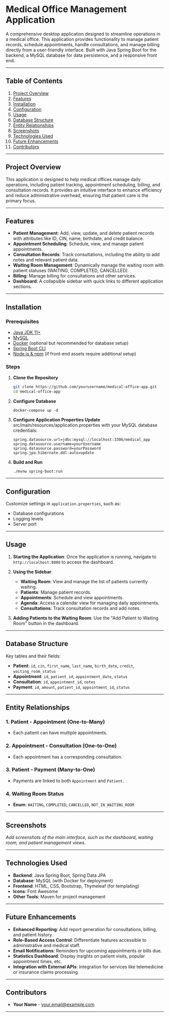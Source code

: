 # Medical Office Management Application

A comprehensive desktop application designed to streamline operations in a medical office. This application provides functionality to manage patient records, schedule appointments, handle consultations, and manage billing directly from a user-friendly interface. Built with Java Spring Boot for the backend, a MySQL database for data persistence, and a responsive front end.

---

## Table of Contents
1. [Project Overview](#project-overview)
2. [Features](#features)
3. [Installation](#installation)
4. [Configuration](#configuration)
5. [Usage](#usage)
6. [Database Structure](#database-structure)
7. [Entity Relationships](#entity-relationships)
8. [Screenshots](#screenshots)
9. [Technologies Used](#technologies-used)
10. [Future Enhancements](#future-enhancements)
11. [Contributors](#contributors)

---

## Project Overview

This application is designed to help medical offices manage daily operations, including patient tracking, appointment scheduling, billing, and consultation records. It provides an intuitive interface to enhance efficiency and reduce administrative overhead, ensuring that patient care is the primary focus.

---

## Features

- **Patient Management**: Add, view, update, and delete patient records with attributes like ID, CIN, name, birthdate, and credit balance.
- **Appointment Scheduling**: Schedule, view, and manage patient appointments.
- **Consultation Records**: Track consultations, including the ability to add notes and relevant patient data.
- **Waiting Room Management**: Dynamically manage the waiting room with patient statuses (WAITING, COMPLETED, CANCELLED).
- **Billing**: Manage billing for consultations and other services.
- **Dashboard**: A collapsible sidebar with quick links to different application sections.

---

## Installation

### Prerequisites

- [Java JDK 11+](https://www.oracle.com/java/technologies/javase-downloads.html)
- [MySQL](https://dev.mysql.com/downloads/mysql/)
- [Docker](https://www.docker.com/) (optional but recommended for database setup)
- [Spring Boot CLI](https://spring.io/projects/spring-boot)
- [Node.js & npm](https://nodejs.org/) (if front-end assets require additional setup)

### Steps

1. **Clone the Repository**
   ```bash
   git clone https://github.com/yourusername/medical-office-app.git
   cd medical-office-app
   ````
2. **Configure Database**
    ````
   docker-compose up -d
   ````
3. **Configure Application Properties Update**
   src/main/resources/application.properties with your MySQL database credentials:
    ````
    spring.datasource.url=jdbc:mysql://localhost:3306/medical_app
    spring.datasource.username=yourUsername
    spring.datasource.password=yourPassword
    spring.jpa.hibernate.ddl-auto=update
    ````
4. **Build and Run**
    ````
   ./mvnw spring-boot:run
   ````

---

## Configuration

Customize settings in `application.properties`, such as:
- Database configurations
- Logging levels
- Server port

---

## Usage

1. **Starting the Application**: Once the application is running, navigate to `http://localhost:8080` to access the dashboard.
2. **Using the Sidebar**:
    - **Waiting Room**: View and manage the list of patients currently waiting.
    - **Patients**: Manage patient records.
    - **Appointments**: Schedule and view appointments.
    - **Agenda**: Access a calendar view for managing daily appointments.
    - **Consultations**: Track consultation records and add notes.

3. **Adding Patients to the Waiting Room**: Use the "Add Patient to Waiting Room" button in the dashboard.

---

## Database Structure

Key tables and their fields:
- **Patient**: `id`, `cin`, `first_name`, `last_name`, `birth_date`, `credit`, `waiting_room_status`
- **Appointment**: `id`, `patient_id`, `appointment_date`, `status`
- **Consultation**: `id`, `appointment_id`, `notes`
- **Payment**: `id`, `amount`, `patient_id`, `appointment_id`, `status`

---

## Entity Relationships

### 1. Patient - Appointment (One-to-Many)
- Each patient can have multiple appointments.

### 2. Appointment - Consultation (One-to-One)
- Each appointment has a corresponding consultation.

### 3. Patient - Payment (Many-to-One)
- Payments are linked to both `Appointment` and `Patient`.

### 4. Waiting Room Status
- **Enum**: `WAITING`, `COMPLETED`, `CANCELLED`, `NOT_IN_WAITING_ROOM`

---

## Screenshots

_Add screenshots of the main interface, such as the dashboard, waiting room, and patient management views._

---

## Technologies Used

- **Backend**: Java Spring Boot, Spring Data JPA
- **Database**: MySQL (with Docker for deployment)
- **Frontend**: HTML, CSS, Bootstrap, Thymeleaf (for templating)
- **Icons**: Font Awesome
- **Other Tools**: Maven for project management

---

## Future Enhancements

- **Enhanced Reporting**: Add report generation for consultations, billing, and patient history.
- **Role-Based Access Control**: Differentiate features accessible to administrative and medical staff.
- **Email Notifications**: Reminders for upcoming appointments or bills due.
- **Statistics Dashboard**: Display insights on patient visits, popular appointment times, etc.
- **Integration with External APIs**: Integration for services like telemedicine or insurance claims processing.

---

## Contributors

- **Your Name** - [your.email@example.com](mailto:your.email@example.com)

---